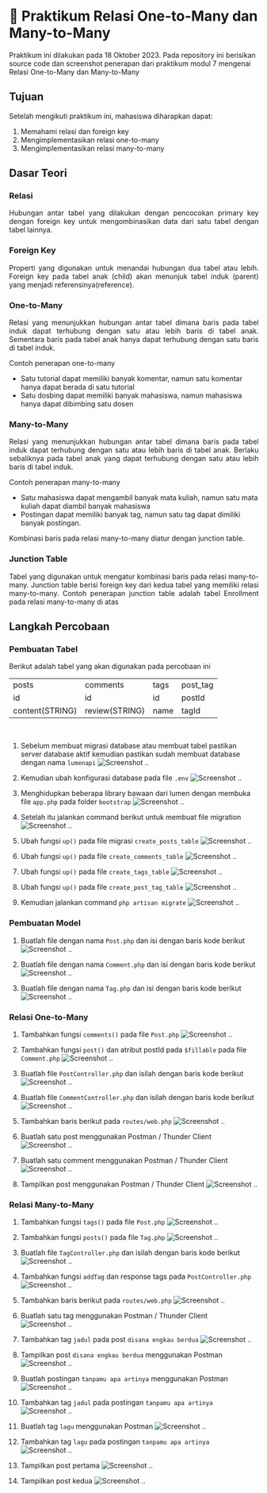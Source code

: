 # :ledger: Praktikum Relasi One-to-Many dan Many-to-Many
Praktikum ini dilakukan pada 18 Oktober 2023. Pada repository ini berisikan source code dan screenshot penerapan dari praktikum modul 7 mengenai Relasi One-to-Many dan Many-to-Many

## Tujuan
Setelah mengikuti praktikum ini, mahasiswa diharapkan dapat:
1. Memahami relasi dan foreign key
2. Mengimplementasikan relasi one-to-many
3. Mengimplementasikan relasi many-to-many


## Dasar Teori
### Relasi
<p align= "justify">
Hubungan antar tabel yang dilakukan dengan pencocokan primary key dengan foreign key untuk mengombinasikan data dari satu tabel dengan tabel lainnya.
</p>

### Foreign Key
<p align= "justify">
Properti yang digunakan untuk menandai hubungan dua tabel atau lebih. Foreign key pada tabel anak (child) akan menunjuk tabel induk (parent) yang menjadi referensinya(reference).
</p>

### One-to-Many
<p align= "justify">
Relasi yang menunjukkan hubungan antar tabel dimana baris pada tabel induk dapat terhubung dengan satu atau lebih baris di tabel anak. Sementara baris pada tabel anak hanya dapat terhubung dengan satu baris di tabel induk.

Contoh penerapan one-to-many

- Satu tutorial dapat memiliki banyak komentar, namun satu komentar hanya dapat berada di satu tutorial
- Satu dosbing dapat memiliki banyak mahasiswa, namun mahasiswa hanya dapat dibimbing satu dosen

</p>

### Many-to-Many
<p align= "justify">
Relasi yang menunjukkan hubungan antar tabel dimana baris pada tabel induk dapat terhubung dengan satu atau lebih baris di tabel anak. Berlaku sebaliknya pada tabel anak yang dapat terhubung dengan satu atau lebih baris di tabel induk.

Contoh penerapan many-to-many
- Satu mahasiswa dapat mengambil banyak mata kuliah, namun satu mata kuliah dapat diambil banyak mahasiswa
- Postingan dapat memiliki banyak tag, namun satu tag dapat dimiliki banyak postingan.
</p>
    

Kombinasi baris pada relasi many-to-many diatur dengan junction table.

### Junction Table
<p align= "justify">
Tabel yang digunakan untuk mengatur kombinasi baris pada relasi many-to-many. Junction table berisi foreign key dari kedua tabel yang memiliki relasi many-to-many.
Contoh penerapan junction table adalah tabel Enrollment pada relasi many-to-many di atas
</p>

## Langkah Percobaan
### Pembuatan Tabel
Berikut adalah tabel yang akan digunakan pada percobaan ini
<table>
 	<tr>
 		<td> posts </td>
		<td> comments </td>
		<td> tags </td>
		<td> post_tag </td>
 	</tr>
 	<tr>
 		<td> id </td>
		<td> id </td>
		<td> id </td>
		<td> postId </td>
 	</tr>
  <tr>
 		<td> content(STRING) </td>
		<td> review(STRING) </td>
		<td> name </td>
		<td> tagId </td>
 	</tr>
  
  
 </table><br />

1. Sebelum membuat migrasi database atau membuat tabel pastikan server database aktif kemudian pastikan sudah membuat database dengan nama `lumenapi`
    ![Screenshot .. ](../Screenshot/praktikum7/71.png)

2. Kemudian ubah konfigurasi database pada file ``.env`` 
    ![Screenshot .. ](../Screenshot/praktikum7/72.png)

3. Menghidupkan beberapa library bawaan dari lumen dengan membuka file ``app.php`` pada folder ``bootstrap``
    ![Screenshot .. ](../Screenshot/praktikum7/73.png)

4. Setelah itu jalankan command berikut untuk membuat file migration
    ![Screenshot .. ](../Screenshot/praktikum7/74.png)

5. Ubah fungsi ``up()`` pada file migrasi ``create_posts_table``
    ![Screenshot .. ](../Screenshot/praktikum7/75.png)
    
6. Ubah fungsi ``up()`` pada file ``create_comments_table``
    ![Screenshot .. ](../Screenshot/praktikum7/76.png)

7. Ubah fungsi ``up()`` pada file ``create_tags_table``
    ![Screenshot .. ](../Screenshot/praktikum7/77.png)

8. Ubah fungsi ``up()`` pada file ``create_post_tag_table``
    ![Screenshot .. ](../Screenshot/praktikum7/78.png)

9. Kemudian jalankan command ``php artisan migrate``
    ![Screenshot .. ](../Screenshot/praktikum7/79.png)


### Pembuatan Model
1. Buatlah file dengan nama ``Post.php`` dan isi dengan baris kode berikut
    ![Screenshot .. ](../Screenshot/praktikum7/710.png)

2. Buatlah file dengan nama ``Comment.php`` dan isi dengan baris kode berikut
    ![Screenshot .. ](../Screenshot/praktikum7/711.png)

3. Buatlah file dengan nama ``Tag.php`` dan isi dengan baris kode berikut
    ![Screenshot .. ](../Screenshot/praktikum7/712.png)


### Relasi One-to-Many
1. Tambahkan fungsi ``comments()`` pada file ``Post.php``
    ![Screenshot .. ](../Screenshot/praktikum7/713.png)

2. Tambahkan fungsi ``post()`` dan atribut postId pada ``$fillable`` pada file ``Comment.php``
    ![Screenshot .. ](../Screenshot/praktikum7/714.png)

3. Buatlah file ``PostController.php`` dan isilah dengan baris kode berikut
    ![Screenshot .. ](../Screenshot/praktikum7/715.png)

4. Buatlah file ``CommentController.php`` dan isilah dengan baris kode berikut
    ![Screenshot .. ](../Screenshot/praktikum7/716.png)

5. Tambahkan baris berikut pada ``routes/web.php``
    ![Screenshot .. ](../Screenshot/praktikum7/717.png)

6. Buatlah satu post menggunakan Postman / Thunder Client
    ![Screenshot .. ](../Screenshot/praktikum7/718.png)

7. Buatlah satu comment menggunakan Postman / Thunder Client
    ![Screenshot .. ](../Screenshot/praktikum7/719.png)

8. Tampilkan post menggunakan Postman / Thunder Client
    ![Screenshot .. ](../Screenshot/praktikum7/720.png)


### Relasi Many-to-Many
1. Tambahkan fungsi ``tags()`` pada file ``Post.php``
    ![Screenshot .. ](../Screenshot/praktikum7/721.png)

2. Tambahkan fungsi ``posts()`` pada file ``Tag.php``
    ![Screenshot .. ](../Screenshot/praktikum7/722.png)
    
3. Buatlah file ``TagController.php`` dan isilah dengan baris kode berikut
    ![Screenshot .. ](../Screenshot/praktikum7/723.png)
    
4. Tambahkan fungsi ``addTag`` dan response tags pada ``PostController.php``
    ![Screenshot .. ](../Screenshot/praktikum7/724.png)
    
5. Tambahkan baris berikut pada ``routes/web.php``
    ![Screenshot .. ](../Screenshot/praktikum7/725.png)
    
6. Buatlah satu tag menggunakan Postman / Thunder Client
    ![Screenshot .. ](../Screenshot/praktikum7/726.png)
    
7. Tambahkan tag ``jadul`` pada post ``disana engkau berdua``
    ![Screenshot .. ](../Screenshot/praktikum7/727.png)
    
8. Tampilkan post ``disana engkau berdua`` menggunakan Postman
    ![Screenshot .. ](../Screenshot/praktikum7/728.png)
    
9. Buatlah postingan ``tanpamu apa artinya`` menggunakan Postman
    ![Screenshot .. ](../Screenshot/praktikum7/729.png)
    
10. Tambahkan tag ``jadul`` pada postingan ``tanpamu apa artinya``
    ![Screenshot .. ](../Screenshot/praktikum7/730.png)
    
11. Buatlah tag ``lagu`` menggunakan Postman
    ![Screenshot .. ](../Screenshot/praktikum7/731.png)
    
12. Tambahkan tag ``lagu`` pada postingan ``tanpamu apa artinya``
    ![Screenshot .. ](../Screenshot/praktikum7/732.png)
    
13. Tampilkan post pertama
    ![Screenshot .. ](../Screenshot/praktikum7/733.png)
    
14. Tampilkan post kedua
    ![Screenshot .. ](../Screenshot/praktikum7/734.png)
    